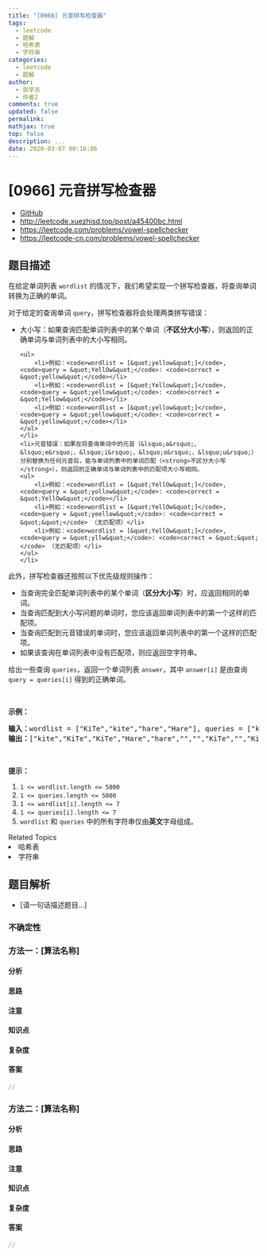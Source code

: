 ```yaml
---
title: "[0966] 元音拼写检查器"
tags:
  - leetcode
  - 题解
  - 哈希表
  - 字符串
categories:
  - leetcode
  - 题解
author:
  - 张学志
  - 作者2
comments: true
updated: false
permalink:
mathjax: true
top: false
description: ...
date: 2020-03-07 00:16:06
---
```



# [0966] 元音拼写检查器
* [GitHub](https://github.com/algoboy101/LeetCodeCrowdsource/tree/master/_posts/QA/%5B0966%5D%20%E5%85%83%E9%9F%B3%E6%8B%BC%E5%86%99%E6%A3%80%E6%9F%A5%E5%99%A8.md)
* http://leetcode.xuezhisd.top/post/a45400bc.html
* https://leetcode.com/problems/vowel-spellchecker
* https://leetcode-cn.com/problems/vowel-spellchecker


## 题目描述

<p>在给定单词列表&nbsp;<code>wordlist</code>&nbsp;的情况下，我们希望实现一个拼写检查器，将查询单词转换为正确的单词。</p>

<p>对于给定的查询单词&nbsp;<code>query</code>，拼写检查器将会处理两类拼写错误：</p>

<ul>
	<li>大小写：如果查询匹配单词列表中的某个单词（<strong>不区分大小写</strong>），则返回的正确单词与单词列表中的大小写相同。

	<ul>
		<li>例如：<code>wordlist = [&quot;yellow&quot;]</code>, <code>query = &quot;YellOw&quot;</code>: <code>correct = &quot;yellow&quot;</code></li>
		<li>例如：<code>wordlist = [&quot;Yellow&quot;]</code>, <code>query = &quot;yellow&quot;</code>: <code>correct = &quot;Yellow&quot;</code></li>
		<li>例如：<code>wordlist = [&quot;yellow&quot;]</code>, <code>query = &quot;yellow&quot;</code>: <code>correct = &quot;yellow&quot;</code></li>
	</ul>
	</li>
	<li>元音错误：如果在将查询单词中的元音（&lsquo;a&rsquo;、&lsquo;e&rsquo;、&lsquo;i&rsquo;、&lsquo;o&rsquo;、&lsquo;u&rsquo;）分别替换为任何元音后，能与单词列表中的单词匹配（<strong>不区分大小写</strong>），则返回的正确单词与单词列表中的匹配项大小写相同。
	<ul>
		<li>例如：<code>wordlist = [&quot;YellOw&quot;]</code>, <code>query = &quot;yollow&quot;</code>: <code>correct = &quot;YellOw&quot;</code></li>
		<li>例如：<code>wordlist = [&quot;YellOw&quot;]</code>, <code>query = &quot;yeellow&quot;</code>: <code>correct = &quot;&quot;</code> （无匹配项）</li>
		<li>例如：<code>wordlist = [&quot;YellOw&quot;]</code>, <code>query = &quot;yllw&quot;</code>: <code>correct = &quot;&quot;</code> （无匹配项）</li>
	</ul>
	</li>
</ul>

<p>此外，拼写检查器还按照以下优先级规则操作：</p>

<ul>
	<li>当查询完全匹配单词列表中的某个单词（<strong>区分大小写</strong>）时，应返回相同的单词。</li>
	<li>当查询匹配到大小写问题的单词时，您应该返回单词列表中的第一个这样的匹配项。</li>
	<li>当查询匹配到元音错误的单词时，您应该返回单词列表中的第一个这样的匹配项。</li>
	<li>如果该查询在单词列表中没有匹配项，则应返回空字符串。</li>
</ul>

<p>给出一些查询 <code>queries</code>，返回一个单词列表 <code>answer</code>，其中 <code>answer[i]</code> 是由查询 <code>query = queries[i]</code> 得到的正确单词。</p>

<p>&nbsp;</p>

<p><strong>示例：</strong></p>

<pre><strong>输入：</strong>wordlist = [&quot;KiTe&quot;,&quot;kite&quot;,&quot;hare&quot;,&quot;Hare&quot;], queries = [&quot;kite&quot;,&quot;Kite&quot;,&quot;KiTe&quot;,&quot;Hare&quot;,&quot;HARE&quot;,&quot;Hear&quot;,&quot;hear&quot;,&quot;keti&quot;,&quot;keet&quot;,&quot;keto&quot;]
<strong>输出：</strong>[&quot;kite&quot;,&quot;KiTe&quot;,&quot;KiTe&quot;,&quot;Hare&quot;,&quot;hare&quot;,&quot;&quot;,&quot;&quot;,&quot;KiTe&quot;,&quot;&quot;,&quot;KiTe&quot;]</pre>

<p>&nbsp;</p>

<p><strong>提示：</strong></p>

<ol>
	<li><code>1 &lt;= wordlist.length &lt;= 5000</code></li>
	<li><code>1 &lt;= queries.length &lt;= 5000</code></li>
	<li><code>1 &lt;= wordlist[i].length &lt;= 7</code></li>
	<li><code>1 &lt;= queries[i].length &lt;= 7</code></li>
	<li><code>wordlist</code> 和&nbsp;<code>queries</code>&nbsp;中的所有字符串仅由<strong>英文</strong>字母组成。</li>
</ol>
<div><div>Related Topics</div><div><li>哈希表</li><li>字符串</li></div></div>


## 题目解析
* [请一句话描述题目...]

### 不确定性


### 方法一：[算法名称]

#### 分析

#### 思路

#### 注意

#### 知识点

#### 复杂度

#### 答案

```cpp
//
```


### 方法二：[算法名称]

#### 分析

#### 思路

#### 注意

#### 知识点

#### 复杂度

#### 答案

```cpp
//
```


